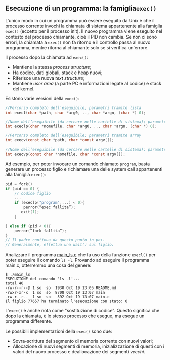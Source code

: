 ## Esecuzione di un programma: la famiglia``exec()``

L'unico modo in cui un programma può essere eseguito da Unix è che il processo corrente invochi la chiamata di sistema appartenente alla famiglia ``exec()`` (eccetto per il processo init). Il nuovo programma viene eseguito nel contesto del processo chiamante, cioè il PID non cambia. Se non ci sono errori, la chiamata a ``exec()`` non fa ritorno e il controllo passa al nuovo programma, mentre ritorna al chiamante solo se si verifica un'errore.

Il processo dopo la chiamata ad ``exec()``:

- Mantiene la stessa *process structure*;
- Ha codice, dati globali, stack e heap nuovi;
- Riferisce una nuova *text structure*;
- Mantiene *user area* (a parte PC e informazioni legate al codice) e stack del kernel.

Esistono varie versioni della ``exec()``:

```c
//Percorso completo dell’eseguibile; parametri tramite lista
int execl(char *path, char *arg0, .., char *argn, (char *) 0);

//Nome dell’eseguibile (da cercare nelle cartelle di sistema); parametri tramite lista
int execlp(char *nomefile, char *arg0, .., char *argn, (char *) 0);

//Percorso completo dell’eseguibile; parametri tramite array
int execv(const char *path, char *const argv[]);

//Nome dell’eseguibile (da cercare nelle cartelle di sistema); parametri tramite array
int execvp(const char *nomefile, char *const argv[]);
```

Ad esempio, per poter invocare un comando chiamato ``program``, basta generare un processo figlio e richiamare una delle system call appartenenti alla famiglia ``exec()``:

```c
pid = fork()
if (pid == 0) {
	// codice figlio
	...
	if (execlp("program",...) < 0){
   		perror(“exec fallita”);
	   exit(1);
	}

} else if (pid < 0){
	perror(“fork fallita”);
}
// Il padre continua da questo punto in poi.
// Generalmente, effettua una wait() sul figlio.
```

Analizzare il programma [main_ls.c](main_ls.c) che fa uso della funzione ``execl()`` per poter eseguire il comando ``ls -l``.
Provando ad eseguire il programma main.c, otterremmo una cosa del genere:

```console
$ ./main_ls
ESECUZIONE del comando 'ls -l'...
total 40
-rw-r--r--@ 1 so  so  1930 Oct 19 13:05 README.md
-rwxr-xr-x  1 so  so  8708 Oct 19 13:07 main
-rw-r--r--  1 so  so   592 Oct 19 13:07 main.c
Il figlio 77657 ha terminato l'esecuzione con stato: 0
```


L'``exec()`` è anche nota come "sostituzione di codice". Questo significa che dopo la chiamata, è lo stesso processo che esegue, ma esegue un programma differente.

Le possibili implementazioni della ``exec()`` sono due:

- Sovra-scrittura del segmento di memoria corrente con nuovi valori;
- Allocazione di nuovi segmenti di memoria, inizializzazione di questi con i valori del nuovo processo e deallocazione dei segmenti *vecchi*.

